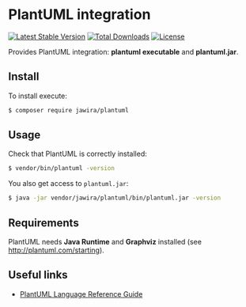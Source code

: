 PlantUML integration
====================

[![Latest Stable Version](https://poser.pugx.org/jawira/plantuml/v/stable)](https://packagist.org/packages/jawira/plantuml) [![Total Downloads](https://poser.pugx.org/jawira/plantuml/downloads)](https://packagist.org/packages/jawira/plantuml) [![License](https://poser.pugx.org/jawira/plantuml/license)](https://packagist.org/packages/jawira/plantuml)

Provides PlantUML integration: **plantuml executable** and **plantuml.jar**.

Install
-------

To install execute:

```sh
$ composer require jawira/plantuml
```


Usage
-----

Check that PlantUML is correctly installed:

```sh
$ vendor/bin/plantuml -version
```

You also get access to `plantuml.jar`:

```sh
$ java -jar vendor/jawira/plantuml/bin/plantuml.jar -version
```

Requirements
------------

PlantUML needs **Java Runtime** and **Graphviz** installed (see <http://plantuml.com/starting>).

Useful links
------------
  * [PlantUML Language Reference Guide](http://plantuml.com/PlantUML_Language_Reference_Guide.pdf)
